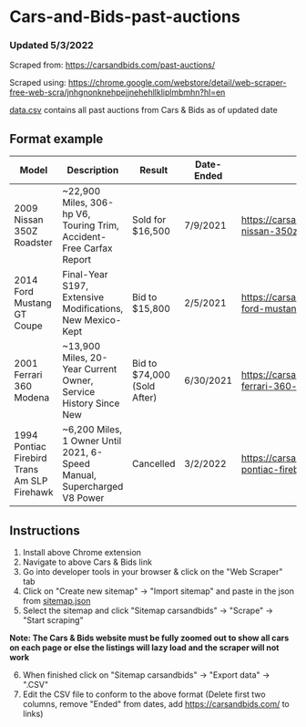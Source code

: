 # Cars-and-Bids-past-auctions

### Updated 5/3/2022

Scraped from: https://carsandbids.com/past-auctions/ 

Scraped using: https://chrome.google.com/webstore/detail/web-scraper-free-web-scra/jnhgnonknehpejjnehehllkliplmbmhn?hl=en

[data.csv](./Data/data.csv) contains all past auctions from Cars & Bids as of updated date

## Format example

| Model | Description | Result | Date-Ended | Link |
| --- | --- | --- | --- | --- |
| 2009 Nissan 350Z Roadster | ~22,900 Miles, 306-hp V6, Touring Trim, Accident-Free Carfax Report | Sold for $16,500 | 7/9/2021 | https://carsandbids.com/auctions/3qYoEvMa/2009-nissan-350z-roadster |
| 2014 Ford Mustang GT Coupe | Final-Year S197, Extensive Modifications, New Mexico-Kept | Bid to $15,800 | 2/5/2021 | https://carsandbids.com/auctions/37QeDMER/2014-ford-mustang-gt-coupe |
| 2001 Ferrari 360 Modena | ~13,900 Miles, 20-Year Current Owner, Service History Since New | Bid to $74,000 (Sold After) | 6/30/2021 | https://carsandbids.com/auctions/KPJBavq2/2001-ferrari-360-modena |
| 1994 Pontiac Firebird Trans Am SLP Firehawk | ~6,200 Miles, 1 Owner Until 2021, 6-Speed Manual, Supercharged V8 Power | Cancelled | 3/2/2022 | https://carsandbids.com/auctions/KP8Qyqd2/1994-pontiac-firebird-trans-am-slp-firehawk |

## Instructions

1. Install above Chrome extension
2. Navigate to above Cars & Bids link
3. Go into developer tools in your browser & click on the "Web Scraper" tab
4. Click on "Create new sitemap" -> "Import sitemap" and paste in the json from [sitemap.json](./Scraper/sitemap.json)
5. Select the sitemap and click "Sitemap carsandbids" -> "Scrape" -> "Start scraping" 

**Note: The Cars & Bids website must be fully zoomed out to show all cars on each page or else the listings will lazy load and the scraper will not work**

6. When finished click on "Sitemap carsandbids" -> "Export data" -> ".CSV"
7. Edit the CSV file to conform to the above format (Delete first two columns, remove "Ended" from dates, add https://carsandbids.com/ to links)
